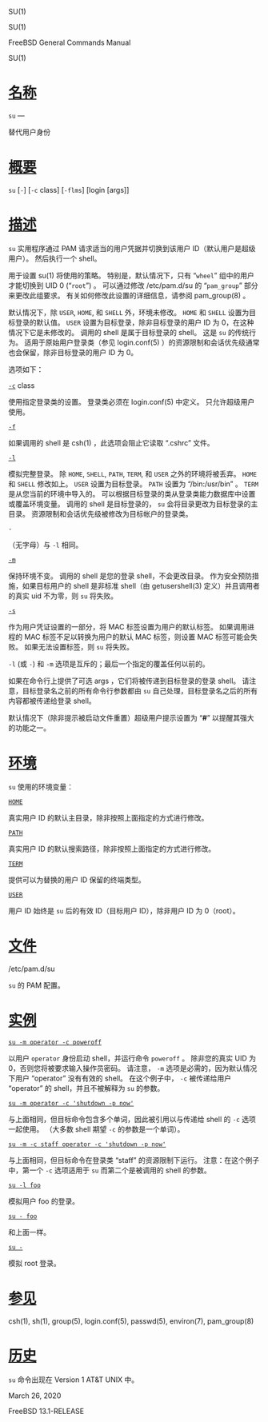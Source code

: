   SU(1)  

SU(1)

FreeBSD General Commands Manual

SU(1)

[名称](#__u540D___u79F0_)
=======================

`su` —

替代用户身份

[概要](#__u6982___u8981_)
=======================

`su` \[`-`\] \[`-c` class\] \[`-flms`\] \[login \[args\]\]

[描述](#__u63CF___u8FF0_)
=======================

`su` 实用程序通过 PAM 请求适当的用户凭据并切换到该用户 ID（默认用户是超级用户）。 然后执行一个 shell。

用于设置 su(1) 将使用的策略。 特别是，默认情况下，只有 “`wheel`” 组中的用户才能切换到 UID 0 (“`root`”) 。 可以通过修改 /etc/pam.d/su 的 “`pam_group`” 部分来更改此组要求。 有关如何修改此设置的详细信息，请参阅 pam\_group(8) 。

默认情况下，除 `USER`, `HOME`, 和 `SHELL` 外，环境未修改。 `HOME` 和 `SHELL` 设置为目标登录的默认值。 `USER` 设置为目标登录，除非目标登录的用户 ID 为 0，在这种情况下它是未修改的。 调用的 shell 是属于目标登录的 shell。 这是 `su` 的传统行为。 适用于原始用户登录类（参见 login.conf(5) ）的资源限制和会话优先级通常也会保留，除非目标登录的用户 ID 为 0。

选项如下：

[`-c`](#c) class

使用指定登录类的设置。 登录类必须在 login.conf(5) 中定义。 只允许超级用户使用。

[`-f`](#f)

如果调用的 shell 是 csh(1) ，此选项会阻止它读取 “.cshrc” 文件。

[`-l`](#l)

模拟完整登录。 除 `HOME`, `SHELL`, `PATH`, `TERM`, 和 `USER` 之外的环境将被丢弃。 `HOME` 和 `SHELL` 修改如上。 `USER` 设置为目标登录。 `PATH` 设置为 “/bin:/usr/bin” 。 `TERM` 是从您当前的环境中导入的。 可以根据目标登录的类从登录类能力数据库中设置或覆盖环境变量。 调用的 shell 是目标登录的， `su` 会将目录更改为目标登录的主目录。 资源限制和会话优先级被修改为目标帐户的登录类。

`-`

（无字母）与 `-l` 相同。

[`-m`](#m)

保持环境不变。 调用的 shell 是您的登录 shell，不会更改目录。 作为安全预防措施，如果目标用户的 shell 是非标准 shell（由 getusershell(3) 定义）并且调用者的真实 uid 不为零，则 `su` 将失败。

[`-s`](#s)

作为用户凭证设置的一部分，将 MAC 标签设置为用户的默认标签。 如果调用进程的 MAC 标签不足以转换为用户的默认 MAC 标签，则设置 MAC 标签可能会失败。 如果无法设置标签，则 `su` 将失败。

`-l` (或 `-`) 和 `-m` 选项是互斥的；最后一个指定的覆盖任何以前的。

如果在命令行上提供了可选 args ，它们将被传递到目标登录的登录 shell。 请注意，目标登录名之前的所有命令行参数都由 `su` 自己处理，目标登录名之后的所有内容都被传递给登录 shell。

默认情况下（除非提示被启动文件重置）超级用户提示设置为 “**#**” 以提醒其强大的功能之一。

[环境](#__u73AF___u5883_)
=======================

`su` 使用的环境变量：

[`HOME`](#HOME)

真实用户 ID 的默认主目录，除非按照上面指定的方式进行修改。

[`PATH`](#PATH)

真实用户 ID 的默认搜索路径，除非按照上面指定的方式进行修改。

[`TERM`](#TERM)

提供可以为替换的用户 ID 保留的终端类型。

[`USER`](#USER)

用户 ID 始终是 `su` 后的有效 ID（目标用户 ID），除非用户 ID 为 0（root）。

[文件](#__u6587___u4EF6_)
=======================

/etc/pam.d/su

`su` 的 PAM 配置。

[实例](#__u5B9E___u4F8B_)
=======================

[`su -m operator -c poweroff`](#su_-m_operator_-c_poweroff)

以用户 `operator` 身份启动 shell，并运行命令 `poweroff` 。 除非您的真实 UID 为 0，否则您将被要求输入操作员密码。 请注意， `-m` 选项是必需的，因为默认情况下用户 “operator” 没有有效的 shell。 在这个例子中， `-c` 被传递给用户 “operator” 的 shell，并且不被解释为 `su` 的参数。

[`su -m operator -c 'shutdown -p now'`](#su_-m_operator_-c_'shutdown_-p_now')

与上面相同，但目标命令包含多个单词，因此被引用以与传递给 shell 的 `-c` 选项一起使用。 （大多数 shell 期望 `-c` 的参数是一个单词）。

[`su -m -c staff operator -c 'shutdown -p now'`](#su_-m_-c_staff_operator_-c_'shutdown_-p_now')

与上面相同，但目标命令在登录类 “staff” 的资源限制下运行。 注意：在这个例子中，第一个 `-c` 选项适用于 `su` 而第二个是被调用的 shell 的参数。

[`su -l foo`](#su_-l_foo)

模拟用户 foo 的登录。

[`su - foo`](#su_-_foo)

和上面一样。

[`su -`](#su_-)

模拟 root 登录。

[参见](#__u53C2___u89C1_)
=======================

csh(1), sh(1), group(5), login.conf(5), passwd(5), environ(7), pam\_group(8)

[历史](#__u5386___u53F2_)
=======================

`su` 命令出现在 Version 1 AT&T UNIX 中。

March 26, 2020

FreeBSD 13.1-RELEASE